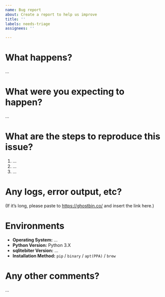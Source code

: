 ```yaml
---
name: Bug report
about: Create a report to help us improve
title: ''
labels: needs-triage
assignees: ''

---
```


# What happens?
…


# What were you expecting to happen?
…


# What are the steps to reproduce this issue?
1. …
2. …
3. …


# Any logs, error output, etc?
(If it’s long, please paste to https://ghostbin.co/ and insert the link here.)


# Environments
- **Operating System:** …
- **Python Version:** Python 3.X
- **sqlitebiter Version:** …
- **Installation Method:** `pip` / `binary` / `apt(PPA)` / `brew`


# Any other comments?
…
